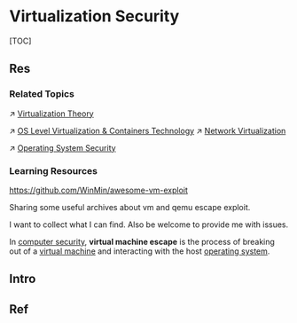 # Virtualization Security

[TOC]



## Res
### Related Topics
↗ [Virtualization Theory](../../../🔑%20CS_Core/🧬%20Computer%20System/🚀%20Virtualization%20Theory/Virtualization%20Theory.md)

↗ [OS Level Virtualization & Containers Technology](../../../Software%20Engineering/☁️%20Cloud%20Computing%20&%20Cloud%20Native/🏂%20OS%20Level%20Virtualization%20&%20Containers%20Technology/OS%20Level%20Virtualization%20&%20Containers%20Technology.md)
↗ [Network Virtualization](../../../🔑%20CS_Core/🏎️%20Computer%20Networking%20and%20Communication/👰🏻‍♂️%20Network%20Virtualization/Network%20Virtualization.md)

↗ [Operating System Security](../../System%20Security/Operating%20System%20Security/Operating%20System%20Security.md)


### Learning Resources
https://github.com/WinMin/awesome-vm-exploit

Sharing some useful archives about vm and qemu escape exploit.

I want to collect what I can find. Also be welcome to provide me with issues.

In [computer security](https://en.wikipedia.org/wiki/Computer_security), **virtual machine escape** is the process of breaking out of a [virtual machine](https://en.wikipedia.org/wiki/Virtual_machine) and interacting with the host [operating system](https://en.wikipedia.org/wiki/Operating_system).



## Intro



## Ref

